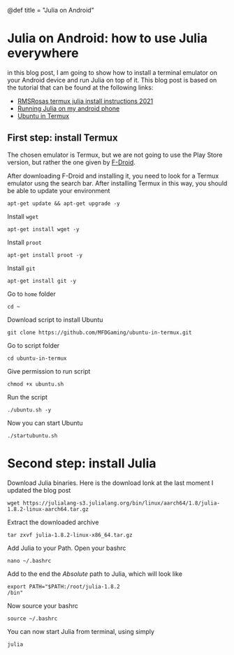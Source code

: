 @def title = "Julia on Android"

# Julia on Android: how to use Julia everywhere

in this blog post, I am going to show how to install a terminal emulator on your Android
device and run Julia on top of it. This blog post is based on the tutorial that can be found at the following links:

- [RMSRosas termux julia install instructions 2021](https://gist.github.com/caseykneale/fb5503d95b29c1e3bf167a192bf17420)
- [Running Julia on my android phone](https://www.linkedin.com/pulse/running-julia-my-android-phone-paresh-mathur)
- [Ubuntu in Termux](https://github.com/MFDGaming/ubuntu-in-termux)

## First step: install Termux

The chosen emulator is Termux, but we are not going to use the Play Store version, but rather the one given by [F-Droid](https://f-droid.org/en/).

After downloading F-Droid and installing it, you need to look for a Termux emulator usng the search bar.
After installing Termux in this way, you should be able to update your environment
```
apt-get update && apt-get upgrade -y
```
Install `wget`
```
apt-get install wget -y
```
Install `proot`
```
apt-get install proot -y
```
Install `git`
```
apt-get install git -y
```
Go to `home`  folder
```
cd ~
```
Download script to install Ubuntu
```
git clone https://github.com/MFDGaming/ubuntu-in-termux.git
```
Go to script folder
```
cd ubuntu-in-termux
```
Give permission to run script
```
chmod +x ubuntu.sh
```
Run the script
```
./ubuntu.sh -y
```
Now you can start Ubuntu
```
./startubuntu.sh
```

# Second step: install Julia

Download Julia binaries. Here is the download lonk at the last moment I updated the blog post
```
wget https://julialang-s3.julialang.org/bin/linux/aarch64/1.8/julia-1.8.2-linux-aarch64.tar.gz
```
Extract the downloaded archive
```
tar zxvf julia-1.8.2-linux-x86_64.tar.gz
```
Add Julia to your Path. Open your bashrc
```
nano ~/.bashrc
```
Add to the end the *Absolute* path to Julia, which will look like 
```
export PATH="$PATH:/root/julia-1.8.2
/bin"
```
Now source your bashrc
```
source ~/.bashrc
```
You can now start Julia from terminal, using simply
```
julia
```